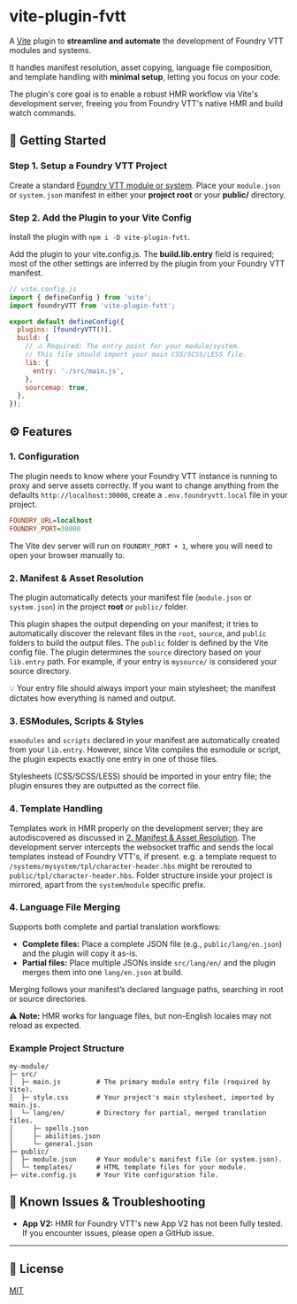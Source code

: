 # **vite-plugin-fvtt**

A [Vite](https://vitejs.dev/) plugin to **streamline and automate** the development of Foundry VTT modules and systems.

It handles manifest resolution, asset copying, language file composition, and template handling with **minimal setup**, letting you focus on your code.

The plugin's core goal is to enable a robust HMR workflow via Vite's development server, freeing you from Foundry VTT's native HMR and build watch commands.

## **🚀 Getting Started**

### **Step 1. Setup a Foundry VTT Project**

Create a standard [Foundry VTT module or system](https://foundryvtt.com/article/module-development/).
Place your `module.json` or `system.json` manifest in either your **project root** or your **public/** directory.

### **Step 2. Add the Plugin to your Vite Config**

Install the plugin with `npm i -D vite-plugin-fvtt`.

Add the plugin to your vite.config.js. The **build.lib.entry** field is required; most of the other settings are inferred by the plugin from your Foundry VTT manifest.

```js
// vite.config.js
import { defineConfig } from 'vite';
import foundryVTT from 'vite-plugin-fvtt';

export default defineConfig({
  plugins: [foundryVTT()],
  build: {
    // ⚠️ Required: The entry point for your module/system.
    // This file should import your main CSS/SCSS/LESS file.
    lib: {
      entry: './src/main.js',
    },
    sourcemap: true,
  },
});
```

## **⚙️ Features**

### **1. Configuration**
The plugin needs to know where your Foundry VTT instance is running to proxy and serve assets correctly. If you want to change anything from the defaults `http://localhost:30000`, create a `.env.foundryvtt.local` file in your project.
```ini
FOUNDRY_URL=localhost
FOUNDRY_PORT=30000
```

The Vite dev server will run on `FOUNDRY_PORT + 1`, where you will need to open your browser manually to.

### **2. Manifest & Asset Resolution**

The plugin automatically detects your manifest file (`module.json` or `system.json`) in the project **root** or `public/` folder.

This plugin shapes the output depending on your manifest; it tries to automatically discover the relevant files in the `root`, `source`, and `public` folders to build the output files. The `public` folder is defined by the Vite config file. The plugin determines the `source` directory based on your `lib.entry` path. For example, if your entry is `mysource/` is considered your source directory.

💡 Your entry file should always import your main stylesheet; the manifest dictates how everything is named and output.

### **3. ESModules, Scripts & Styles**

`esmodules` and `scripts` declared in your manifest are automatically created from your `lib.entry`. However, since Vite compiles the esmodule or script, the plugin expects exactly one entry in one of those files.

Stylesheets (CSS/SCSS/LESS) should be imported in your entry file; the plugin ensures they are outputted as the correct file.

### **4. Template Handling**

Templates work in HMR properly on the development server; they are autodiscovered as discussed in [2. Manifest & Asset Resolution](#2-manifest--asset-resolution). The development server intercepts the websocket traffic and sends the local templates instead of Foundry VTT's, if present. e.g. a template request to `/systems/mysystem/tpl/character-header.hbs` might be rerouted to `public/tpl/character-header.hbs`. Folder structure inside your project is mirrored, apart from the `system`/`module` specific prefix.

### 4. **Language File Merging**

Supports both complete and partial translation workflows:

* **Complete files:** Place a complete JSON file (e.g., `public/lang/en.json`) and the plugin will copy it as-is.
* **Partial files:** Place multiple JSONs inside `src/lang/en/` and the plugin merges them into one `lang/en.json` at build.

Merging follows your manifest’s declared language paths, searching in root or source directories.

⚠️ **Note:** HMR works for language files, but non-English locales may not reload as expected.

### **Example Project Structure**
```
my-module/
├─ src/
│  ├─ main.js         # The primary module entry file (required by Vite).
│  ├─ style.css       # Your project's main stylesheet, imported by main.js.
│  └─ lang/en/        # Directory for partial, merged translation files.
│     ├─ spells.json
│     ├─ abilities.json
│     └─ general.json
├─ public/
│  ├─ module.json     # Your module's manifest file (or system.json).
│  └─ templates/      # HTML template files for your module.
├─ vite.config.js     # Your Vite configuration file.
```

## **🐛 Known Issues & Troubleshooting**

* **App V2:** HMR for Foundry VTT's new App V2 has not been fully tested. If you encounter issues, please open a GitHub issue.

---

## 📄 License

[MIT](LICENSE)
